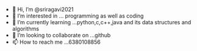 - 👋 Hi, I’m @sriragavi2021
- 👀 I’m interested in ... programming as well as coding
- 🌱 I’m currently learning ...python,c,c++,java and its data structures and algorithms
- 💞️ I’m looking to collaborate on ...github
- 📫 How to reach me ...6380108856

<!---
sriragavi2021/sriragavi2021 is a ✨ special ✨ repository because its `README.md` (this file) appears on your GitHub profile.
You can click the Preview link to take a look at your changes.
--->
